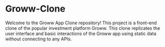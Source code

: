 # Groww-Clone
Welcome to the Groww App Clone repository! This project is a front-end clone of the popular investment platform Groww. This clone replicates the user interface and basic interactions of the Groww app using static data without connecting to any APIs.

